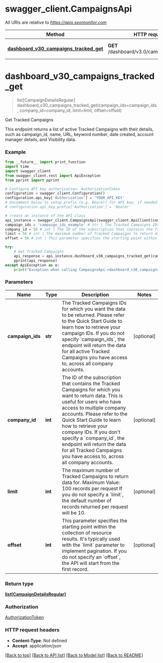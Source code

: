 # swagger_client.CampaignsApi

All URIs are relative to *https://apix.seomonitor.com*

Method | HTTP request | Description
------------- | ------------- | -------------
[**dashboard_v30_campaigns_tracked_get**](CampaignsApi.md#dashboard_v30_campaigns_tracked_get) | **GET** /dashboard/v3.0/campaigns/tracked | Get Tracked Campaigns

# **dashboard_v30_campaigns_tracked_get**
> list[CampaignDetailsRegular] dashboard_v30_campaigns_tracked_get(campaign_ids=campaign_ids, company_id=company_id, limit=limit, offset=offset)

Get Tracked Campaigns

This endpoint returns a list of active Tracked Campaigns with their details, such as campaign_id, name, URL, keyword number, date created, account manager details, and Visibility data.

### Example
```python
from __future__ import print_function
import time
import swagger_client
from swagger_client.rest import ApiException
from pprint import pprint

# Configure API key authorization: AuthorizationToken
configuration = swagger_client.Configuration()
configuration.api_key['Authorization'] = 'YOUR_API_KEY'
# Uncomment below to setup prefix (e.g. Bearer) for API key, if needed
# configuration.api_key_prefix['Authorization'] = 'Bearer'

# create an instance of the API class
api_instance = swagger_client.CampaignsApi(swagger_client.ApiClient(configuration))
campaign_ids = 'campaign_ids_example' # str | The Tracked Campaigns IDs for which you want the data to be returned.  Please refer to the Quick Start Guide to learn how to retrieve your campaign IDs.  If you do not specify `campaign_ids`, the endpoint will return the data for all active Tracked Campaigns you have access to, across all company accounts. (optional)
company_id = 56 # int | The ID of the subscription that contains the Tracked Campaigns for which you want to return data. This is useful for users who have access to multiple company accounts.  Please refer to the Quick Start Guide to learn how to retrieve your company IDs.  If you don't specify a `company_id`, the endpoint will return the data for all Tracked Campaigns you have access to, across all company accounts. (optional)
limit = 56 # int | The maximum number of Tracked Campaigns to return data for.   Maximum Value: 100 records per request  If you do not specify a `limit`, the default number of records returned per request will be 10. (optional)
offset = 56 # int | This parameter specifies the starting point within the collection of resource results. It's typically used with the `limit` parameter to implement pagination.  If you do not specify an `offset`, the API will start from the first record. (optional)

try:
    # Get Tracked Campaigns
    api_response = api_instance.dashboard_v30_campaigns_tracked_get(campaign_ids=campaign_ids, company_id=company_id, limit=limit, offset=offset)
    pprint(api_response)
except ApiException as e:
    print("Exception when calling CampaignsApi->dashboard_v30_campaigns_tracked_get: %s\n" % e)
```

### Parameters

Name | Type | Description  | Notes
------------- | ------------- | ------------- | -------------
 **campaign_ids** | **str**| The Tracked Campaigns IDs for which you want the data to be returned.  Please refer to the Quick Start Guide to learn how to retrieve your campaign IDs.  If you do not specify &#x60;campaign_ids&#x60;, the endpoint will return the data for all active Tracked Campaigns you have access to, across all company accounts. | [optional] 
 **company_id** | **int**| The ID of the subscription that contains the Tracked Campaigns for which you want to return data. This is useful for users who have access to multiple company accounts.  Please refer to the Quick Start Guide to learn how to retrieve your company IDs.  If you don&#x27;t specify a &#x60;company_id&#x60;, the endpoint will return the data for all Tracked Campaigns you have access to, across all company accounts. | [optional] 
 **limit** | **int**| The maximum number of Tracked Campaigns to return data for.   Maximum Value: 100 records per request  If you do not specify a &#x60;limit&#x60;, the default number of records returned per request will be 10. | [optional] 
 **offset** | **int**| This parameter specifies the starting point within the collection of resource results. It&#x27;s typically used with the &#x60;limit&#x60; parameter to implement pagination.  If you do not specify an &#x60;offset&#x60;, the API will start from the first record. | [optional] 

### Return type

[**list[CampaignDetailsRegular]**](CampaignDetailsRegular.md)

### Authorization

[AuthorizationToken](../README.md#AuthorizationToken)

### HTTP request headers

 - **Content-Type**: Not defined
 - **Accept**: application/json

[[Back to top]](#) [[Back to API list]](../README.md#documentation-for-api-endpoints) [[Back to Model list]](../README.md#documentation-for-models) [[Back to README]](../README.md)

